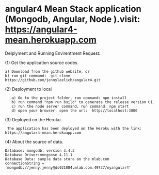 
# angular4 Mean Stack application (Mongodb, Angular, Node ).visit: https://angular4-mean.herokuapp.com

Delplyment and Running Envirentment Request:

(1) Get the application source codes.

    a) Download from the github website, or
    b) run git command:  git clone https://github.com/jennyleelich/angular4.git

(2) Deployment to local

       a) Go to the project folder, run command: npm install
       b) run command "npm run build" to generate the release version UI.
       c) run the node server command, run command: npm start
       d) open your browser, open the url:  http://localhost:3000

(3) Deployed on the Heroku.

     The application has been deployed on the Heroku with the link: https://angular4-mean.herokuapp.com
   
(4) About the source of data.

    Database: mongodb. version 3.4.3
    Database Driver:mongoose 4.11.1
    Database Data: sample data store on the mlab.com
    connectionString =  'mongodb://jenny:jenny@ds021884.mlab.com:49737/myangular4'
   
